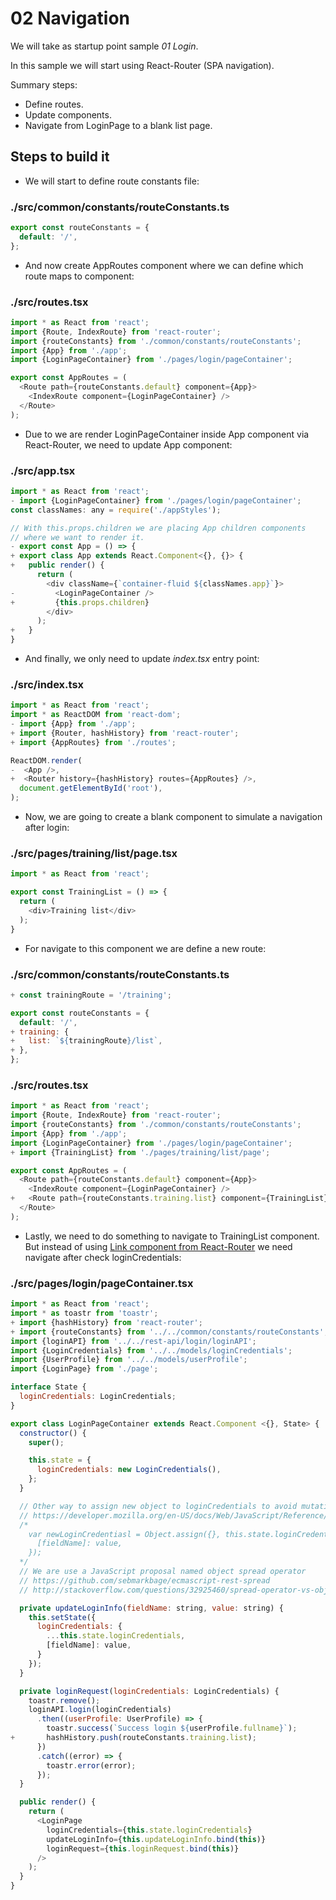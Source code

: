 # 02 Navigation

We will take as startup point sample _01 Login_.

In this sample we will start using React-Router (SPA navigation).

Summary steps:

- Define routes.
- Update components.
- Navigate from LoginPage to a blank list page.

## Steps to build it

- We will start to define route constants file:

### ./src/common/constants/routeConstants.ts
```javascript
export const routeConstants = {
  default: '/',
};

```

- And now create AppRoutes component where we can define which route maps to component:

### ./src/routes.tsx
```javascript
import * as React from 'react';
import {Route, IndexRoute} from 'react-router';
import {routeConstants} from './common/constants/routeConstants';
import {App} from './app';
import {LoginPageContainer} from './pages/login/pageContainer';

export const AppRoutes = (
  <Route path={routeConstants.default} component={App}>
    <IndexRoute component={LoginPageContainer} />
  </Route>
);

```

- Due to we are render LoginPageContainer inside App component via React-Router, we need to update App component:

### ./src/app.tsx
```javascript
import * as React from 'react';
- import {LoginPageContainer} from './pages/login/pageContainer';
const classNames: any = require('./appStyles');

// With this.props.children we are placing App children components
// where we want to render it.
- export const App = () => {
+ export class App extends React.Component<{}, {}> {
+   public render() {
      return (
        <div className={`container-fluid ${classNames.app}`}>
-         <LoginPageContainer />
+         {this.props.children}
        </div>
      );
+   }
}

```

- And finally, we only need to update _index.tsx_ entry point:

### ./src/index.tsx
```javascript
import * as React from 'react';
import * as ReactDOM from 'react-dom';
- import {App} from './app';
+ import {Router, hashHistory} from 'react-router';
+ import {AppRoutes} from './routes';

ReactDOM.render(
-  <App />,
+  <Router history={hashHistory} routes={AppRoutes} />,
  document.getElementById('root'),
);

```

- Now, we are going to create a blank component to simulate a navigation after login:

### ./src/pages/training/list/page.tsx
```javascript
import * as React from 'react';

export const TrainingList = () => {
  return (
    <div>Training list</div>
  );
}

```

- For navigate to this component we are define a new route:

### ./src/common/constants/routeConstants.ts
```javascript
+ const trainingRoute = '/training';

export const routeConstants = {
  default: '/',
+ training: {
+   list: `${trainingRoute}/list`,
+ },
};

```

### ./src/routes.tsx
```javascript
import * as React from 'react';
import {Route, IndexRoute} from 'react-router';
import {routeConstants} from './common/constants/routeConstants';
import {App} from './app';
import {LoginPageContainer} from './pages/login/pageContainer';
+ import {TrainingList} from './pages/training/list/page';

export const AppRoutes = (
  <Route path={routeConstants.default} component={App}>
    <IndexRoute component={LoginPageContainer} />
+   <Route path={routeConstants.training.list} component={TrainingList} />
  </Route>
);

```

- Lastly, we need to do something to navigate to TrainingList component. But instead of using [Link component from React-Router](https://github.com/reactjs/react-router-tutorial/tree/master/lessons/03-navigating-with-link) we need navigate after check loginCredentials:

### ./src/pages/login/pageContainer.tsx
```javascript
import * as React from 'react';
import * as toastr from 'toastr';
+ import {hashHistory} from 'react-router';
+ import {routeConstants} from '../../common/constants/routeConstants';
import {loginAPI} from '../../rest-api/login/loginAPI';
import {LoginCredentials} from '../../models/loginCredentials';
import {UserProfile} from '../../models/userProfile';
import {LoginPage} from './page';

interface State {
  loginCredentials: LoginCredentials;
}

export class LoginPageContainer extends React.Component <{}, State> {
  constructor() {
    super();

    this.state = {
      loginCredentials: new LoginCredentials(),
    };
  }

  // Other way to assign new object to loginCredentials to avoid mutation is:
  // https://developer.mozilla.org/en-US/docs/Web/JavaScript/Reference/Global_Objects/Object/assign
  /*
    var newLoginCredentiasl = Object.assign({}, this.state.loginCredentials, {
      [fieldName]: value,
    });
  */
  // We are use a JavaScript proposal named object spread operator
  // https://github.com/sebmarkbage/ecmascript-rest-spread
  // http://stackoverflow.com/questions/32925460/spread-operator-vs-object-assign

  private updateLoginInfo(fieldName: string, value: string) {
    this.setState({
      loginCredentials: {
        ...this.state.loginCredentials,
        [fieldName]: value,
      }
    });
  }

  private loginRequest(loginCredentials: LoginCredentials) {
    toastr.remove();
    loginAPI.login(loginCredentials)
      .then((userProfile: UserProfile) => {
        toastr.success(`Success login ${userProfile.fullname}`);
+       hashHistory.push(routeConstants.training.list);
      })
      .catch((error) => {
        toastr.error(error);
      });
  }

  public render() {
    return (
      <LoginPage
        loginCredentials={this.state.loginCredentials}
        updateLoginInfo={this.updateLoginInfo.bind(this)}
        loginRequest={this.loginRequest.bind(this)}
      />
    );
  }
}

```
